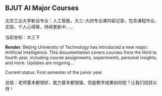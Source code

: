 ## BJUT AI Major Courses

北京工业大学新设专业：人工智能，大三-大四专业课内容记录，包含课程作业、实验、个人心得等，持续更新中......

当前坐标：大三下

**Render**:
Beijing University of Technology has introduced a new major: Artificial Intelligence. This documentation covers courses from the third to fourth year, including course assignments, experiments, personal insights, and more. Updates are ongoing...

Current status: First semester of the junior year.

总结：老师基本都很好，能力基本都很强，但是教学成果如何呢？让我们拭目以待！
